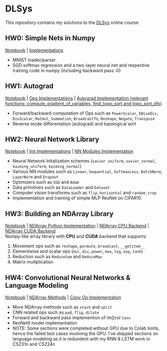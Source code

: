 # DLSys
This repository contains my solutions to the [DLSys](https://dlsyscourse.org/) online course

## HW0: Simple Nets in Numpy
[Notebook](https://github.com/parmarkrish/dlsys/blob/main/hw0/hw0.ipynb) | [Implementations](https://github.com/parmarkrish/dlsys/blob/main/hw0/src/simple_ml.py)
- MNIST loader/parser
- SGD softmax regression  and a two-layer neural net and respective training code in numpy (including backward pass :0)

## HW1: Autograd
[Notebook](https://github.com/parmarkrish/dlsys/blob/main/hw1/hw1.ipynb) | [Ops Implementations](https://github.com/parmarkrish/dlsys/blob/main/hw1/python/needle/ops.py) | [Autograd Implementation (relevant functions: compute_gradient_of_variables, find_topo_sort and topo_sort_dfs)](https://github.com/parmarkrish/dlsys/blob/main/hw1/python/needle/autograd.py)
- Forward/backward computation of Ops such as `PowerScalar`, `EWiseDiv`, `DivScalar`, `Matmul`, `Summation`, `BroadcastTo`, `Reshape`, `Negate`, `Transpose`
- Reverse mode differentation (autograd) and topological sort

## HW2: Neural Network Library
[Notebook](https://github.com/parmarkrish/dlsys/blob/main/hw2/hw2.ipynb) | [Init Implementations](https://github.com/parmarkrish/dlsys/blob/main/hw2/python/needle/init.py) | [NN Modules Implementation](https://github.com/parmarkrish/dlsys/blob/main/hw2/python/needle/nn.py)
- Neural Network Initalization schemes (`xavier_uniform`, `xavier_normal`, `kaiming_uniform`, `kaiming_normal`)
- Various NN modules such as `Linear`, `Sequential`, `SoftmaxLoss`, `BatchNorm`, `LayerNorm` and `Dropout` 
- Optimizers such as `SGD` and `Adam`
- Data primitives such as `DataLoader` and `Dataset`
- Computer vision transforms such as `flip_horizontal` and `random_crop`
- Implementation and training of simple MLP ResNet on CIFAR10

## HW3: Building an NDArray Library
[Notebook](https://github.com/parmarkrish/dlsys/blob/main/hw3/hw3.ipynb) | [NDArray Python Implementation](https://github.com/parmarkrish/dlsys/blob/main/hw3/python/needle/backend_ndarray/ndarray.py) | [NDArray CPU Backend](https://github.com/parmarkrish/dlsys/blob/main/hw3/src/ndarray_backend_cpu.cc) | [NDArray CUDA Backend](https://github.com/parmarkrish/dlsys/blob/main/hw3/src/ndarray_backend_cuda.cu) \
Numpy-like array library with **CPU** and **CUDA** backend that supports:
1. Movement ops such as `reshape`, `permute`, `broadcast`, `__getitem__` 
2. Elementwise and scalar ops (`mul`, `div`, `power`, `max`, `log`, `exp`, `tanh`)
3. Reduction such as `ReduceSum` and `ReduceMax`
4. Matrix multplication

## HW4: Convolutional Neural Networks & Language Modeling
[Notebook](https://github.com/parmarkrish/dlsys/blob/main/hw4/hw4.ipynb) | [NDArray Methods](https://github.com/parmarkrish/dlsys/blob/main/hw4/python/needle/backend_ndarray/ndarray.py) | [Conv Op Implementation](https://github.com/parmarkrish/dlsys/blob/main/hw4/python/needle/ops.py)
- More NDArray methods such as `stack` and `split`
- CNN related ops such as `pad`, `flip`, `dilate` 
- Forward and backward pass implemention of im2col `Conv`
- ResNet9 model implementation
- NOTE: Some sections were completed without GPU due to Colab limits, hence the failed test cases involving the GPU.  I've skipped sections on language modeling as it is redundent with my RNN & LSTM work in CS231n and CS224n
